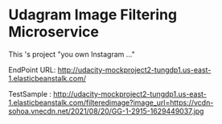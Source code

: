 # Udagram Image Filtering Microservice

This 's project "you own Instagram ..."

EndPoint URL: http://udacity-mockproject2-tungdp1.us-east-1.elasticbeanstalk.com/

TestSample : http://udacity-mockproject2-tungdp1.us-east-1.elasticbeanstalk.com/filteredimage?image_url=https://vcdn-sohoa.vnecdn.net/2021/08/20/GG-1-2915-1629449037.jpg


